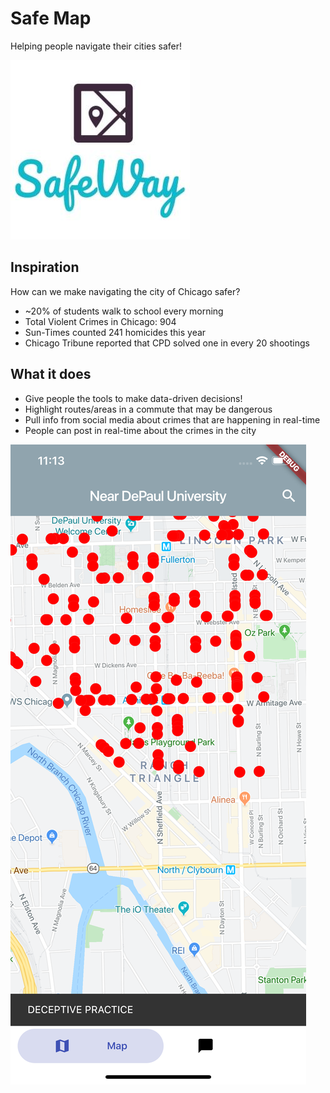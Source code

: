 # Safe Map
Helping people navigate their cities safer!

![SafeWay Logo](images/logo.jpg)

## Inspiration
How can we make navigating the city of Chicago safer?

- ~20% of students walk to school every morning
- Total Violent Crimes in Chicago: 904
- Sun-Times counted 241 homicides this year
- Chicago Tribune reported that CPD solved one in every 20 shootings

## What it does
- Give people the tools to make data-driven decisions!
- Highlight routes/areas in a commute that may be dangerous
- Pull info from social media about crimes that are happening in real-time
- People can post in real-time about the crimes in the city

![SafeWay Map](images/safewaymap.png)
